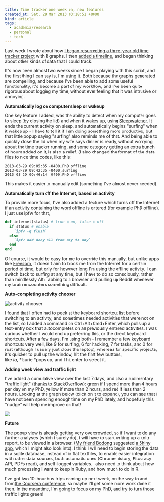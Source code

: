```yaml
---
title: Time tracker one week on, new features
created_at: Sat, 29 Mar 2013 03:18:51 +0000
kind: article
tags:
  - academia/research
  - personal
  - tech
---
```

Last week I wrote about how [I began resurrecting a three-year old time
tracker
project](http://reganmian.net/blog/2013/03/16/unobtrusive-time-tracker-visualizing-time-spent-with-ruby-and-r)
with R graphs. I then [added a
timeline](http://reganmian.net/blog/2013/03/18/more-thoughts-on-quantified-self-tracking-and-visualizing),
and began thinking about other kinds of data that I could track.

It's now been almost two weeks since I began playing with this script,
and the first thing I can say is, I'm using it. Both because the graphs
generated are compelling, and because I've been able to add some useful
functionality, it's become a part of my workflow, and I've been quite
rigorous about logging my time, without ever feeling that it was
intrusive or annoying.

**Automatically log on computer sleep or wakeup**

One key feature I added, was the ability to detect when my computer goes
to sleep (by closing the lid) and when it wakes up, using
[Sleepwatcher](http://www.bernhard-baehr.de/). It ends the current
activity on sleep, and automatically begins "surfing" when it wakes up -
I have to tell it if I am doing something more productive, but that
little popup saying "surfing" also reminds me of that. And being able to
quickly close the lid when my wife says dinner is ready, without
worrying about the time tracker running, and some category getting an
extra bunch of hours added on it, is also a relief.<!-- more --> (I also changed the
format of the data files to nice time codes, like this:

```
2013-03-29 09:05:35 -0400,PhD offline
2013-03-29 09:42:35 -0400,surfing
2013-03-29 09:46:14 -0400,PhD offline
```

This makes it easier to manually edit (something I've almost never
needed).

**Automatically turn off the Internet, based on activity**

To provide more focus, I've also added a feature which turns off the
Internet if an activity containing the word offline is entered (for
example PhD offline). I just use ipfw for that,

```ruby
def internet(status) # true = on, false = off
  if status # enable
    `ipfw -q flush`
  else
    `ipfw add deny all from any to any`
  end
end
```

Of course, it would be easy for me to override this manually, but unlike
apps like [Freedom](http://macfreedom.com/), it doesn't aim to block me
from the Internet for a certain period of time, but only for however
long I'm using the offline activity. I can switch back to surfing at any
time, but I have to do so consciously, rather than mindlessly
Alt+Tabbing to a browser and pulling up Reddit whenever my brain
encounters something difficult.

**Auto-completing activity chooser**

![activity chooser ](http://reganmian.net/blog/wp-content/uploads/2013/03/Screen-Shot-2013-03-29-at-23.06.26.png)

I found that I often had to peek at the keyboard shortcut list before
switching to an activity, and sometimes needed activities that were not
on the list, so I added a command on Ctrl+Alt+Cmd+Enter, which pulls up
a text-entry box that autocompletes on all previously entered
activities. I was curious whether I would end up preferring this, or the
direct keyboard shortcuts. After a few days, I'm using both - I remember
a few keyboard shortcuts very well, like 9 for surfing, 6 for hacking, 7
for tasks, and 0 for rest (although I usually just close the laptop),
whereas for specific projects, it's quicker to pull up the window, hit
the first few buttons, like *la*, *laurie *pops up, and I hit enter to
select it.

**Adding week view and traffic light**

I've added a cumulative view over the last 7 days, and also a
rudimentary "traffic light" ([thanks to
StackOverflow](http://stackoverflow.com/questions/15707342/how-to-color-a-ggplot-according-to-color-stored-in-a-column)): green if I spend more than 4 hours per day on my PhD, yellow if more than 2
hours, and red if less than 2 hours. Looking at the graph below (click
on it to expand), you can see that I have not been spending enough time
on my PhD lately, and hopefully this "nudge" will help me improve on
that!

![](http://reganmian.net/blog/wp-content/uploads/2013/03/time-use-small.png)

**Future**

The popup view is already getting very overcrowded, so if I want to do
any further analyses (which I surely do), I will have to start writing
up a knitr report, to be viewed in a browser. ([My friend
Bodong](http://bodongchen.com) suggested [a Shiny
app](http://shiny.rstudio.org/), which I might also look into). I think
I will need to begin storing the data in a sqlite database, instead of
in flat textfiles, to enable easier integration with other data sources,
both automatic ones (Chrome history, Fitocracy API, PDFs read), and
self-logged variables. I also need to think about how much processing I
want to keep in Ruby, and how much to do in R.

I've got two 10-hour bus trips coming up next week, on the way to and
from[the Coursera conference](http://conference.coursera.org/), so maybe
I'll get some more work done it then. In the meantime, I'm going to
focus on my PhD, and try to turn those traffic lights green!